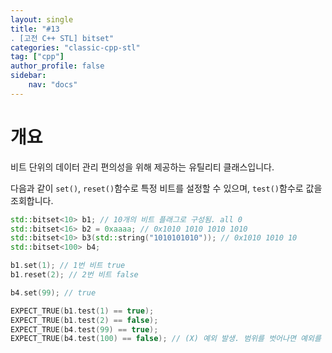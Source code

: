 ```yaml
---
layout: single
title: "#13
. [고전 C++ STL] bitset"
categories: "classic-cpp-stl"
tag: ["cpp"]
author_profile: false
sidebar: 
    nav: "docs"
---
```


# 개요

비트 단위의 데이터 관리 편의성을 위해 제공하는 유틸리티 클래스입니다.

다음과 같이 `set()`, `reset()`함수로 특정 비트를 설정할 수 있으며, `test()`함수로 값을 조회합니다.

```cpp
std::bitset<10> b1; // 10개의 비트 플래그로 구성됨. all 0 
std::bitset<16> b2 = 0xaaaa; // 0x1010 1010 1010 1010 
std::bitset<10> b3(std::string("1010101010")); // 0x1010 1010 10 
std::bitset<100> b4;

b1.set(1); // 1번 비트 true 
b1.reset(2); // 2번 비트 false

b4.set(99); // true

EXPECT_TRUE(b1.test(1) == true);
EXPECT_TRUE(b1.test(2) == false);
EXPECT_TRUE(b4.test(99) == true);
EXPECT_TRUE(b4.test(100) == false); // (X) 예외 발생. 범위를 벗어나면 예외를 발생합니다.
```


